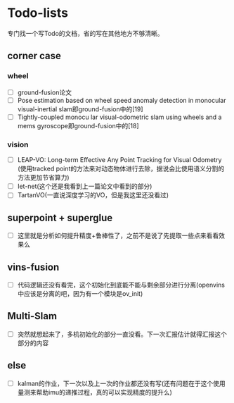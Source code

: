 # Todo-lists

专门找一个写Todo的文档，省的写在其他地方不够清晰。

## corner case

### wheel

- [ ] ground-fusion论文
- [ ] Pose estimation based on wheel speed anomaly detection in monocular visual-inertial slam即ground-fusion中的[19]
- [ ] Tightly-coupled monocu lar visual-odometric slam using wheels and a mems gyroscope即ground-fusion中的[18]

### vision

- [ ] LEAP-VO: Long-term Effective Any Point Tracking for Visual Odometry (使用tracked point的方法来对动态物体进行去除，据说会比使用语义分割的方法更加节省算力)
- [ ] let-net(这个还是我看到上一篇论文中看到的部分)
- [ ] TartanVO(一直说深度学习的VO，但是我这里还没看过)

## superpoint + superglue

- [ ] 这里就是分析如何提升精度+鲁棒性了，之前不是说了先提取一些点来看看效果么

## vins-fusion 

- [ ] 代码逻辑还没有看完，这个初始化到底能不能与剩余部分进行分离(openvins中应该是分离的吧，因为有一个模块是ov_init)



## Multi-Slam

- [ ] 突然就想起来了，多机初始化的部分一直没看。下一次汇报估计就得汇报这个部分的内容

## else

- [ ] kalman的作业，下一次以及上一次的作业都还没有写(还有问题在于这个使用量测来帮助imu的递推过程，真的可以实现精度的提升么)

  